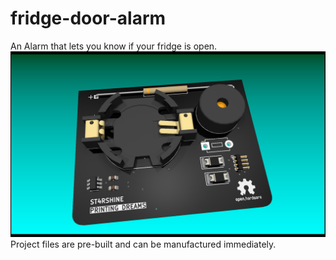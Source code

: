 # fridge-door-alarm
An Alarm that lets you know if your fridge is open.
![alt text](https://github.com/3arthdvst/fridge-door-alarm/blob/main/Fridgeproject.png)
Project files are pre-built and can be manufactured immediately.
